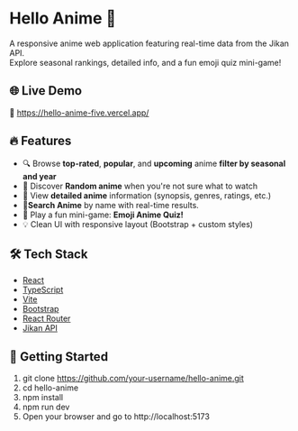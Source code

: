 # Hello Anime 🎌

A responsive anime web application featuring real-time data from the Jikan API.  
Explore seasonal rankings, detailed info, and a fun emoji quiz mini-game!

## 🌐 Live Demo  
🔗 https://hello-anime-five.vercel.app/

## 🔥 Features

- 🔍 Browse **top-rated**, **popular**, and **upcoming** anime **filter by seasonal and year**
- 🎲 Discover **Random anime** when you're not sure what to watch
- 📄 View **detailed anime** information (synopsis, genres, ratings, etc.)
- 🔎**Search Anime** by name with real-time results.
- 👾 Play a fun mini-game: **Emoji Anime Quiz!**
- 💡 Clean UI with responsive layout (Bootstrap + custom styles)

## 🛠️ Tech Stack

- [React](https://reactjs.org/)
- [TypeScript](https://www.typescriptlang.org/)
- [Vite](https://vitejs.dev/)
- [Bootstrap](https://getbootstrap.com/)
- [React Router](https://reactrouter.com/)
- [Jikan API](https://jikan.moe/)

## 🚀 Getting Started

1. git clone https://github.com/your-username/hello-anime.git
2. cd hello-anime
3. npm install
4. npm run dev
5. Open your browser and go to http://localhost:5173
